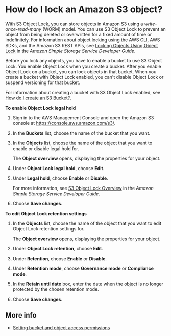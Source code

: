 # How do I lock an Amazon S3 object?<a name="object-lock"></a>

With S3 Object Lock, you can store objects in Amazon S3 using a *write\-once\-read\-many* \(WORM\) model\. You can use S3 Object Lock to prevent an object from being deleted or overwritten for a fixed amount of time or indefinitely\. For information about object locking using the AWS CLI, AWS SDKs, and the Amazon S3 REST APIs, see [Locking Objects Using Object Lock](https://docs.aws.amazon.com/AmazonS3/latest/dev/object-lock.html) in the *Amazon Simple Storage Service Developer Guide*\.

Before you lock any objects, you have to enable a bucket to use S3 Object Lock\. You enable Object Lock when you create a bucket\. After you enable Object Lock on a bucket, you can lock objects in that bucket\. When you create a bucket with Object Lock enabled, you can't disable Object Lock or suspend versioning for that bucket\. 

For information about creating a bucket with S3 Object Lock enabled, see [How do I create an S3 Bucket?](create-bucket.md)\.

**To enable Object Lock legal hold**

1. Sign in to the AWS Management Console and open the Amazon S3 console at [https://console\.aws\.amazon\.com/s3/](https://console.aws.amazon.com/s3/)\.

1. In the **Buckets** list, choose the name of the bucket that you want\.

1. In the **Objects** list, choose the name of the object that you want to enable or disable legal hold for\.

   The **Object overview** opens, displaying the properties for your object\.

1. Under **Object Lock legal hold**, choose **Edit**\. 

1. Under **Legal hold**, choose **Enable** or **Disable**\.

   For more information, see [S3 Object Lock Overview](https://docs.aws.amazon.com/AmazonS3/latest/dev/object-lock-overview.html) in the *Amazon Simple Storage Service Developer Guide*\.

1. Choose **Save changes**\.

**To edit Object Lock retention settings**

1. In the **Objects** list, choose the name of the object that you want to edit Object Lock retention settings for\.

   The **Object overview** opens, displaying the properties for your object\.

1. Under **Object Lock retention**, choose **Edit**\. 

1. Under **Retention**, choose **Enable** or **Disable**\.

1. Under **Retention mode**, choose **Governance mode** or **Compliance mode**\.

1. In the **Retain until date** box, enter the date when the object is no longer protected by the chosen retention mode\.

1. Choose **Save changes**\.

## More info<a name="object-lock-moreinfo"></a>
+  [Setting bucket and object access permissions](set-permissions.md)

